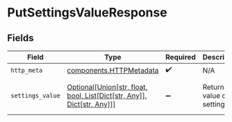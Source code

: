 # PutSettingsValueResponse


## Fields

| Field                                                                                                               | Type                                                                                                                | Required                                                                                                            | Description                                                                                                         | Example                                                                                                             |
| ------------------------------------------------------------------------------------------------------------------- | ------------------------------------------------------------------------------------------------------------------- | ------------------------------------------------------------------------------------------------------------------- | ------------------------------------------------------------------------------------------------------------------- | ------------------------------------------------------------------------------------------------------------------- |
| `http_meta`                                                                                                         | [components.HTTPMetadata](../../models/components/httpmetadata.md)                                                  | :heavy_check_mark:                                                                                                  | N/A                                                                                                                 |                                                                                                                     |
| `settings_value`                                                                                                    | [Optional[Union[str, float, bool, List[Dict[str, Any]], Dict[str, Any]]]](../../models/components/settingsvalue.md) | :heavy_minus_sign:                                                                                                  | Returns the value of the setting                                                                                    | {<br/>"enabled": true<br/>}                                                                                         |
